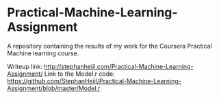 # Practical-Machine-Learning-Assignment
A repository containing the results of my work for the Coursera Practical Machine learning course.

Writeup link: http://stephanheijl.com/Practical-Machine-Learning-Assignment/
Link to the Model.r code: https://github.com/StephanHeijl/Practical-Machine-Learning-Assignment/blob/master/Model.r